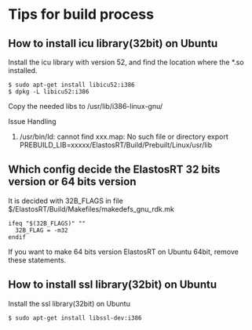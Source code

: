 # Tips for build process

## How to install icu library(32bit) on Ubuntu

Install the icu library with version 52, and find the location where the *.so installed.
```
$ sudo apt-get install libicu52:i386
$ dpkg -L libicu52:i386
```
Copy the needed libs to /usr/lib/i386-linux-gnu/


Issue Handling
1. /usr/bin/ld: cannot find xxx.map: No such file or directory
    export PREBUILD_LIB=xxxxx/ElastosRT/Build/Prebuilt/Linux/usr/lib

## Which config decide the ElastosRT 32 bits version or 64 bits version

It is decided with 32B_FLAGS in file $/ElastosRT/Build/Makefiles/makedefs_gnu_rdk.mk
```
ifeq "$(32B_FLAGS)" ""
  32B_FLAG = -m32
endif
```
If you want to make 64 bits version ElastosRT on Ubuntu 64bit, remove these statements.

## How to install ssl library(32bit) on Ubuntu

Install the ssl library(32bit) on Ubuntu
```
$ sudo apt-get install libssl-dev:i386
```
